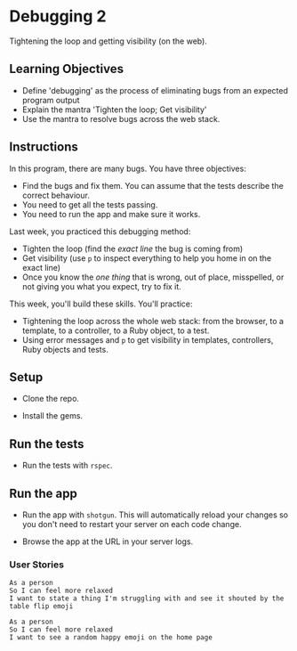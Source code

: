 # Debugging 2

Tightening the loop and getting visibility (on the web).

## Learning Objectives

- Define 'debugging' as the process of eliminating bugs from an expected program output
- Explain the mantra 'Tighten the loop; Get visibility' 
- Use the mantra to resolve bugs across the web stack.

## Instructions

In this program, there are many bugs. You have three objectives:

- Find the bugs and fix them.  You can assume that the tests describe the correct behaviour.
- You need to get all the tests passing.
- You need to run the app and make sure it works.

Last week, you practiced this debugging method:

- Tighten the loop (find the _exact line_ the bug is coming from)
- Get visibility (use `p` to inspect everything to help you home in on the exact line)
- Once you know the _one thing_ that is wrong, out of place, misspelled, or not giving you what you expect, try to fix it.

This week, you'll build these skills.  You'll practice:

- Tightening the loop across the whole web stack: from the browser, to a template, to a controller, to a Ruby object, to a test.
- Using error messages and `p` to get visibility in templates, controllers, Ruby objects and tests.

## Setup

- Clone the repo.

- Install the gems.

## Run the tests

- Run the tests with `rspec`.

## Run the app

- Run the app with `shotgun`.  This will automatically reload your changes so you don't need to restart your server on each code change.

- Browse the app at the URL in your server logs.

### User Stories

```
As a person
So I can feel more relaxed
I want to state a thing I'm struggling with and see it shouted by the table flip emoji
```

```
As a person
So I can feel more relaxed
I want to see a random happy emoji on the home page
```
